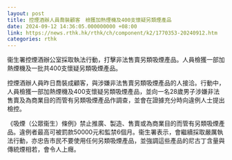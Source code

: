 ```yaml
---
layout: post
title: 控煙酒辦人員喬裝顧客　檢獲加熱煙機及400支懷疑另類煙產品
date: 2024-09-12 14:36:05.000000000 +08:00
link: https://news.rthk.hk/rthk/ch/component/k2/1770353-20240912.htm
categories: rthk
---
```


衞生署控煙酒辦公室採取執法行動，打擊非法售賣另類吸煙產品。人員檢獲一部加熱煙機及一批共400支懷疑另類吸煙產品。

控煙酒辦人員昨日喬裝成顧客，與涉嫌非法售賣另類吸煙產品的人接洽。行動中，人員檢獲一部加熱煙機及400支懷疑另類吸煙產品，並向一名28歲男子涉嫌非法售賣及為商業目的而管有另類吸煙產品作調查，並會在證據充分時向違例人士提出檢控。

《吸煙（公眾衞生）條例》禁止推廣、製造、售賣或為商業目的而管有另類吸煙產品。違例者最高可被罰款50000元和監禁6個月。衞生署表示，會繼續採取嚴厲執法行動，亦忠告市民不要使用任何另類吸煙產品，並強調這些產品的尼古丁含量與傳統煙相若，會令人上癮。

